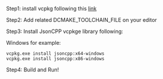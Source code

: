 Step1: install vcpkg following this [link](https://vcpkg.io/en/docs/users/buildsystems/cmake-integration.html)

Step2: Add related DCMAKE_TOOLCHAIN_FILE on your editor

Step3: Install JsonCPP vcpkge library following:

Windows for example:
```shell
vcpkg.exe install jsoncpp:x64-windows
vcpkg.exe install jsoncpp:x86-windows
```

Step4: Build and Run!